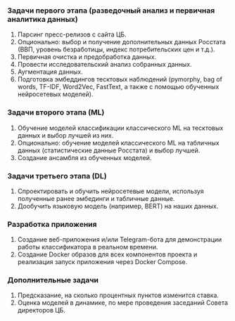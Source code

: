 ### Задачи первого этапа (разведочный анализ и первичная аналитика данных)

1. Парсинг пресс-релизов с сайта ЦБ.
2. Опционально: выбор и получение дополнительных данных Росстата (ВВП, уровень безработицы, индекс потребительских цен и т.д.).
3. Первичная очистка и предобработка данных.
4. Провести исследовательский анализ собранных данных.
5. Аугментация данных.
6. Подготовка эмбеддингов тесктовых наблюдений (pymorphy, bag of words, TF-IDF, Word2Vec, FastText, а также с помощью обученных нейросетевых моделей).

### Задачи второго этапа (ML)

1. Обучение моделей классификации классического ML на тесктовых данных и выбор лучшей из них.
2. Опционально: обучение моделей классического ML на табличных данных (статистические данные Росстата) и выбор лучшей.
3. Создание ансамбля из обученных моделей.

### Задачи третьего этапа (DL)

1. Спроектировать и обучить нейросетевые модели, используя полученные ранее эмбединги и табличные данные.
2. Дообучить языковую модель (например, BERT) на наших данных.

### Разработка приложения

1. Создание веб-приложения и/или Telegram-бота для демонстрации работы классификатора в реальном времени.
2. Создание Docker образов для всех компонентов проекта и реализация запуск приложения через Docker Compose.

### Дополнительные задачи

1. Предсказание, на сколько процентных пунктов изменится ставка.
2. Оценка моделей в динамике, по мере проведения заседаний Совета директоров ЦБ.
